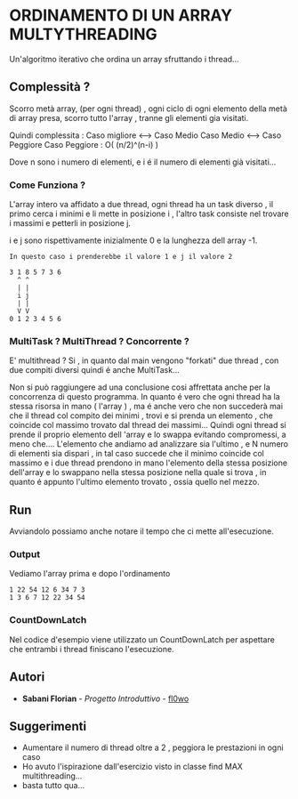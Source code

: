 # ORDINAMENTO DI UN ARRAY MULTYTHREADING

Un'algoritmo iterativo che ordina un array sfruttando i thread... 

## Complessità ? 

Scorro metà array, (per ogni thread) , ogni ciclo di ogni elemento della metà di array presa, scorro tutto l'array , 
tranne gli elementi gia visitati.

Quindi complessita :
Caso migliore <--> Caso Medio 
Caso Medio <--> Caso Peggiore
Caso Peggiore : O( (n/2)^(n-i) )

Dove n sono i numero di elementi, e i é il numero di elementi già visitati...

### Come Funziona ? 

L'array intero va affidato a due thread, ogni thread ha un task diverso , il primo cerca i minimi e li mette in posizione i ,
l'altro task consiste nel trovare i massimi e petterli in posizione j.

i e j sono rispettivamente inizialmente 0 e la lunghezza dell array -1.

```
In questo caso i prenderebbe il valore 1 e j il valore 2
  
3 1 8 5 7 3 6
  ^ ^
  | |
  i j
  | |
  V V
0 1 2 3 4 5 6
```

### MultiTask ? MultiThread ? Concorrente ?

E' multithread ? Si , in quanto dal main vengono "forkati" due thread , con due compiti diversi 
quindi é anche MultiTask...

Non si può raggiungere ad una conclusione cosi affrettata anche per la concorrenza di questo programma.
In quanto é vero che ogni thread ha la stessa risorsa in mano ( l'array )  , ma é anche vero che non succederà mai
che il thread col compito dei minimi , trovi e si prenda un elemento , che coincide col massimo trovato dal thread dei massimi...
Quindi ogni thread si prende il proprio elemento dell 'array e lo swappa evitando compromessi, a meno che....
L'elemento che andiamo ad analizzare sia l'ultimo , e N numero di elementi sia dispari , in tal caso succede che il minimo coincide
col massimo e i due thread prendono in mano l'elemento della stessa posizione dell'array e lo swappano nella stessa posizione nella quale
si trova , in quanto é appunto l'ultimo elemento trovato , ossia quello nel mezzo.

## Run

Avviandolo possiamo anche notare il tempo che ci mette all'esecuzione.

### Output

Vediamo l'array prima e dopo l'ordinamento

```
1 22 54 12 6 34 7 3
1 3 6 7 12 22 34 54
```

### CountDownLatch 

Nel codice d'esempio viene utilizzato un CountDownLatch  per aspettare che entrambi i thread finiscano l'esecuzione.

## Autori

* **Sabani Florian** - *Progetto Introduttivo* - [fl0wo](https://github.com/fl0wo)

## Suggerimenti

* Aumentare il numero di thread oltre a 2 , peggiora le prestazioni in ogni caso
* Ho avuto l'ispirazione dall'esercizio visto in classe find MAX multithreading...
* basta tutto qua...
